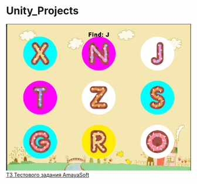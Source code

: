 # Unity_Projects
![Alt-текст](https://github.com/killbut/Unity_Projects/blob/Quiz_2D_(Test_Job)/gameplay.png)
[ТЗ Тестового задания AmayaSoft](https://github.com/killbut/Unity_Projects/blob/Quiz_2D_(Test_Job)/ТЗ%20Тестового%20задания%20AmayaSoft.pdf)
